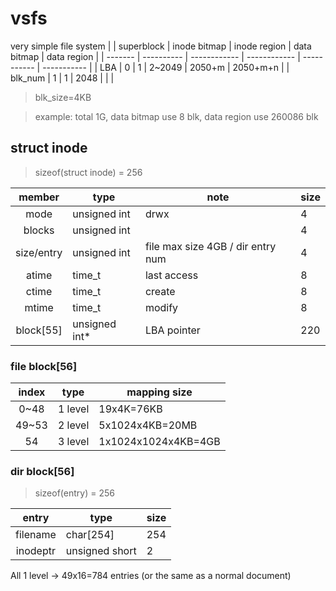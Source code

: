 # vsfs
very simple file system
|         | superblock | inode bitmap | inode region | data bitmap | data region |
| ------- | ---------- | ------------ | ------------ | ----------- | ----------- |
| LBA     | 0          | 1            | 2~2049       | 2050+m      | 2050+m+n    | 
| blk_num | 1          | 1            | 2048         |             |             |
>blk_size=4KB

>example: total 1G, data bitmap use 8 blk, data region use 260086 blk

## struct inode
> sizeof(struct inode) = 256

|   member   | type           | note                              | size |
|:----------:| -------------- | --------------------------------- | ---- |
|    mode    | unsigned int   | drwx                              | 4    |
|   blocks   | unsigned int   |                                   | 4    |
| size/entry | unsigned int   | file max size 4GB / dir entry num | 4    |
|   atime    | time_t         | last access                       | 8    |
|   ctime    | time_t         | create                            | 8    |
|   mtime    | time_t         | modify                            | 8    |
| block[55]  | unsigned int*  | LBA pointer                       | 220  |

### file block[56]

| index | type    | mapping size        |
|:-----:| ------- | ------------------- |
|  0~48 | 1 level | 19x4K=76KB          |
| 49~53 | 2 level | 5x1024x4KB=20MB     |
|    54 | 3 level | 1x1024x1024x4KB=4GB |

### dir block[56]
> sizeof(entry) = 256
 
|  entry   | type           | size |
|:--------:| -------------- | ---- |
| filename | char[254]      | 254  |
| inodeptr | unsigned short | 2    |


All 1 level $\to$ 49x16=784 entries
(or the same as a normal document)
